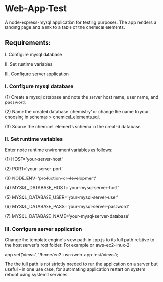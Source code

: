 # Web-App-Test
A node-express-mysql application for testing purposes. The app renders a
landing page and a link to a table of the chemical elements. 

## Requirements:
I. Configure mysql database

II. Set runtime variables

III. Configure server application

### I. Configure mysql database
(1) Create a mysql database and note the server host name, user name, and
password.

(2) Name the created database 'chemistry' or change the name to your choosing
in schemas > chemical_elements.sql.

(3) Source the chemicel_elements schema to the created database.

### II. Set runtime variables
Enter node runtime environment variables as follows:

(1) HOST='your-server-host'

(2) PORT='your-server-port'

(3) NODE_ENV='production-or-development'

(4) MYSQL_DATABASE_HOST='your-mysql-server-host'

(5) MYSQL_DATABASE_USER='your-mysql-server-user'

(6) MYSQL_DATABASE_PASS='your-mysql-server-password'

(7) MYSQL_DATABASE_NAME='your-mysql-server-database'

### III. Configure server application
Change the template engine's view path in app.js to its full path relative to
the host server's root folder. For example on aws-ec2-linux-2:

app.set('views', '/home/ec2-user/web-app-test/views');

The the full path is not strictly needed to run the application on a server but
useful - in one use case, for automating application restart on system reboot
using systemd services.